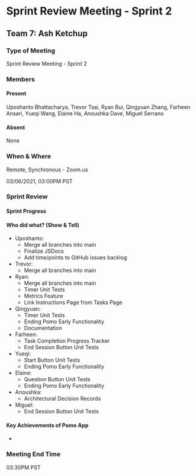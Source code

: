 # Sprint Review Meeting - Sprint 2

## Team 7: Ash Ketchup

### Type of Meeting
Sprint Review Meeting - Sprint 2

### Members

#### Present
Uposhanto Bhattacharya, Trevor Tsai, Ryan Bui, Qingyuan Zhang, Farheen Ansari, Yueqi Wang, Elaine Ha, Anoushka Dave, Miguel Serrano 

#### Absent 
None

### When & Where 
Remote, Synchronous - Zoom.us

03/06/2021, 03:00PM PST

### Sprint Review

#### Sprint Progress

#### Who did what? (Show & Tell)
- Uposhanto:
  - Merge all branches into main
  - Finalize JSDocs
  - Add time/points to GitHub issues backlog
- Trevor:
  - Merge all branches into main
- Ryan:
  - Merge all branches into main
  - Timer Unit Tests
  - Metrics Feature
  - Link Instructions Page from Tasks Page
- Qingyuan:
  - Timer Unit Tests
  - Ending Pomo Early Functionality
  - Documentation
- Farheen:
  - Task Completion Progress Tracker
  - End Session Button Unit Tests
- Yueqi:
  - Start Button Unit Tests
  - Ending Pomo Early Functionality
- Elaine:
  - Question Button Unit Tests
  - Ending Pomo Early Functionality
- Anoushka:
  - Architectural Decision Records
- Miguel: 
  - End Session Button Unit Tests

#### Key Achievements of Pomo App
- 

### Meeting End Time
03:30PM PST
